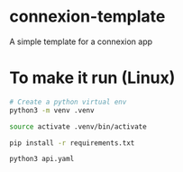# connexion-template
A simple template for a connexion app


# To make it run (Linux)

```bash
# Create a python virtual env
python3 -m venv .venv

source activate .venv/bin/activate

pip install -r requirements.txt

python3 api.yaml
```
